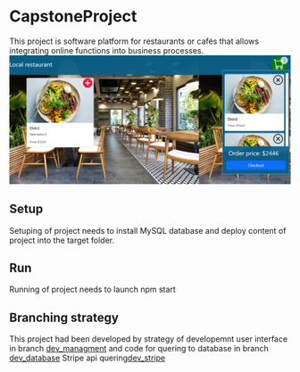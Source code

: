 # CapstoneProject
This project is software platform for restaurants or cafés that allows integrating online functions into business processes.
![Screen](./docs/Screen.png)

## Setup
Setuping of project needs to install MySQL database and deploy content of project into the target folder.

## Run
Running of project needs to launch npm start

## Branching strategy
This project had been developed by strategy of developemnt user interface in branch [dev_managment](https://github.com/EvgenyPereguda/CapstoneProject/tree/dev_managment) and code for quering to database in branch [dev_database](https://github.com/EvgenyPereguda/CapstoneProject/tree/dev_database)
Stripe api quering[dev_stripe](https://github.com/EvgenyPereguda/CapstoneProject/tree/dev_stripe)    
 